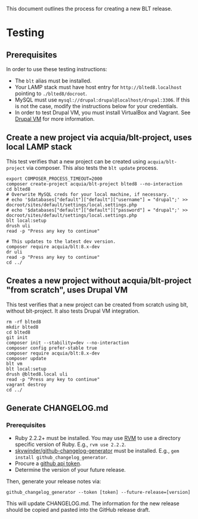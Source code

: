 This document outlines the process for creating a new BLT release.

# Testing

## Prerequisites

In order to use these testing instructions:

* The `blt` alias must be installed.
* Your LAMP stack must have host entry for `http://blted8.localhost` pointing to `./blted8/docroot`.
* MySQL must use `mysql://drupal:drupal@localhost/drupal:3306`. If this is not the case, modify the instructions below for your credentials.
* In order to test Drupal VM, you must install VirtualBox and Vagrant. See [Drupal VM](https://github.com/geerlingguy/drupal-vm#quick-start-guide) for more information.

## Create a new project via acquia/blt-project, uses local LAMP stack

This test verifies that a new project can be created using `acquia/blt-project` via composer. This also tests the `blt update` process.

    export COMPOSER_PROCESS_TIMEOUT=2000
    composer create-project acquia/blt-project blted8 --no-interaction
    cd blted8
    # Overwrite MySQL creds for your local machine, if necessary.
    # echo '$databases["default"]["default"]["username"] = "drupal";' >> docroot/sites/default/settings/local.settings.php
    # echo '$databases["default"]["default"]["password"] = "drupal";' >> docroot/sites/default/settings/local.settings.php
    blt local:setup
    drush uli
    read -p "Press any key to continue"
    
    # This updates to the latest dev version.
    composer require acquia/blt:8.x-dev
    dr uli
    read -p "Press any key to continue"
    cd ../

## Creates a new project without acquia/blt-project "from scratch", uses Drupal VM

This test verifies that a new project can be created from scratch using blt, without blt-project. It also tests Drupal VM integration.

    rm -rf blted8
    mkdir blted8
    cd blted8
    git init
    composer init --stability=dev --no-interaction
    composer config prefer-stable true
    composer require acquia/blt:8.x-dev
    composer update
    blt vm
    blt local:setup
    drush @blted8.local uli
    read -p "Press any key to continue"
    vagrant destroy
    cd ../


## Generate CHANGELOG.md

### Prerequisites

* Ruby 2.2.2+ must be installed. You may use [RVM](https://rvm.io/rvm/install) to use a directory specific version of Ruby. E.g., `rvm use 2.2.2`.
* [skywinder/github-changelog-generator](https://github.com/skywinder/github-changelog-generator) must be installed. E.g., `gem install github_changelog_generator`. 
* Procure a [github api token](https://github.com/skywinder/github-changelog-generator#github-token).
* Determine the version of your future release.

Then, generate your release notes via:

    github_changelog_generator --token [token] --future-release=[version]
    
This will update CHANGELOG.md. The information for the new release should be copied and pasted into the GitHub release draft.

